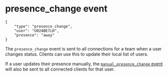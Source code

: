 # presence_change event

	{
		"type": "presence_change",
		"user": "U024BE7LH",
		"presence": "away"
	}

The `presence_change` event is sent to all connections for a team when a
user changes status. Clients can use this to update their local list
of users.

If a user updates their presence manually, the
[`manual_presence_change` event](/events/manual_presence_change) will also be
sent to all connected clients for that user.
